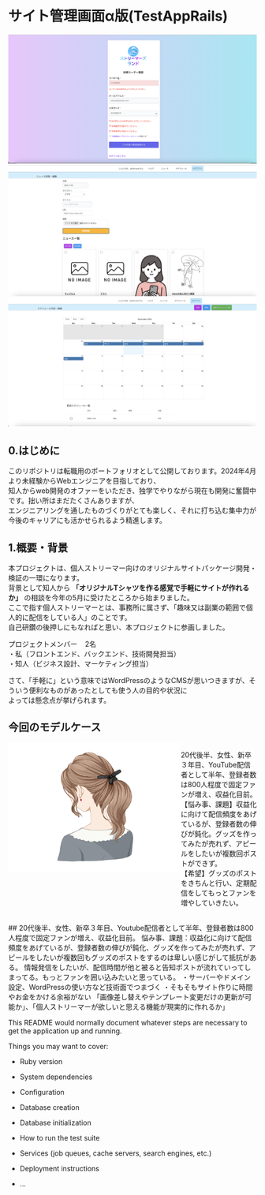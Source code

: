 # サイト管理画面α版(TestAppRails)
![イメージ](image01.png)
![イメージ](image02.png)
![イメージ](image03.png)

## 0.はじめに  
このリポジトリは転職用のポートフォリオとして公開しております。2024年4月より未経験からWebエンジニアを目指しており、  
知人からweb開発のオファーをいただき、独学でやりながら現在も開発に奮闘中です。拙い所はまだたくさんありますが、  
エンジニアリングを通したものづくりがとても楽しく、それに打ち込む集中力が今後のキャリアにも活かせられるよう精進します。    
## 1.概要・背景  
本プロジェクトは、個人ストリーマー向けのオリジナルサイトパッケージ開発・検証の一環になります。  
背景として知人から **「オリジナルTシャツを作る感覚で手軽にサイトが作れるか」** の相談を今年の5月に受けたところから始まりました。  
ここで指す個人ストリーマーとは、事務所に属さず、「趣味又は副業の範囲で個人的に配信をしている人」のことです。   
自己研鑽の後押しにもなればと思い、本プロジェクトに参画しました。

プロジェクトメンバー&nbsp;&nbsp;&nbsp;&nbsp;2名   
・私（フロントエンド、バックエンド、技術開発担当）  
・知人（ビジネス設計、マーケティング担当）  

さて、「手軽に」という意味ではWordPressのようなCMSが思いつきますが、そういう便利なものがあったとしても使う人の目的や状況に  
よっては懸念点が挙げられます。

## 今回のモデルケース
<div style="display: flex; align-items: flex-start;">
    <img src="22621521.png" alt="画像" width="350" style="margin-right: 0px;">
    <p>
        20代後半、女性、新卒３年目、YouTube配信者として半年、登録者数は800人程度で固定ファンが増え、収益化目前。<br>
        【悩み事、課題】収益化に向けて配信頻度をあげているが、登録者数の伸びが鈍化。グッズを作ってみたが売れず、アピールをしたいが複数回ポストができず。<br>
        【希望】グッズのポストをきちんと行い、定期配信をしてもっとファンを増やしていきたい。
    </p>
</div><br>
## 20代後半、女性、新卒３年目、Youtube配信者として半年、登録者数は800人程度で固定ファンが増え、収益化目前。  
悩み事、課題：収益化に向けて配信頻度をあげているが、登録者数の伸びが鈍化、グッズを作ってみたが売れず、アピールをしたいが複数回もグッズのポストをするのは卑しい感じがして抵抗がある。
情報発信をしたいが、配信時間が他と被ると告知ポストが流れていってしまってる。もっとファンを囲い込みたいと思っている。  
・サーバーやドメイン設定、WordPressの使い方など技術面でつまづく  
・そもそもサイト作りに時間やお金をかける余裕がない    
「画像差し替えやテンプレート変更だけの更新が可能か」、「個人ストリーマーが欲しいと思える機能が現実的に作れるか」  



This README would normally document whatever steps are necessary to get the
application up and running.

Things you may want to cover:

* Ruby version

* System dependencies

* Configuration

* Database creation

* Database initialization

* How to run the test suite

* Services (job queues, cache servers, search engines, etc.)

* Deployment instructions

* ...
